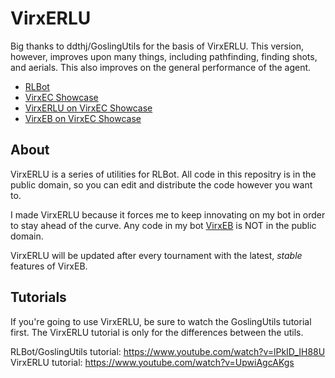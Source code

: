 # VirxERLU

Big thanks to ddthj/GoslingUtils for the basis of VirxERLU. This version, however, improves upon many things, including pathfinding, finding shots, and aerials. This also improves on the general performance of the agent.

+ [RLBot](https://rlbot.org/)
+ [VirxEC Showcase](https://www.virxcase.dev/)
+ [VirxERLU on VirxEC Showcase](https://virxerlu.virxcase.dev/)
+ [VirxEB on VirxEC Showcase](https://virxeb.virxcase.dev/)

## About

VirxERLU is a series of utilities for RLBot.
All code in this repositry is in the public domain, so you can edit and distribute the code however you want to.

I made VirxERLU because it forces me to keep innovating on my bot in order to stay ahead of the curve. Any code in my bot [VirxEB](https://github.com/VirxEC/VirxEB) is NOT in the public domain.

VirxERLU will be updated after every tournament with the latest, *stable* features of VirxEB.

## Tutorials

If you're going to use VirxERLU, be sure to watch the GoslingUtils tutorial first. The VirxERLU tutorial is only for the differences between the utils.

RLBot/GoslingUtils tutorial: https://www.youtube.com/watch?v=lPkID_IH88U
VirxERLU tutorial: https://www.youtube.com/watch?v=UpwiAgcAKgs
